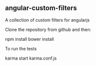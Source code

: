 ## angular-custom-filters

A collection of custom filters for angularjs

Clone the repository from github and then:

npm install
bower install

To run the tests

karma start karma.conf.js